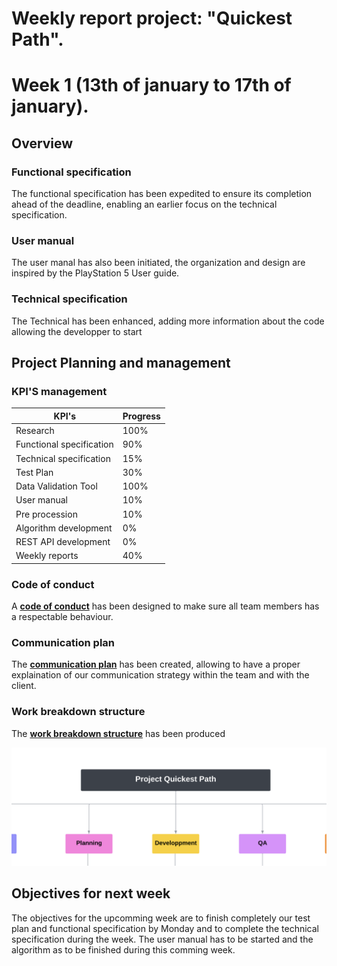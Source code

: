 # Weekly report project: "Quickest Path". 
# Week 1 (13th of january to 17th of january).

## Overview

### Functional specification

The functional specification has been expedited to ensure its completion ahead of the deadline, enabling an earlier focus on the technical specification.

### User manual

The user manal has also been initiated, the organization and design are inspired by the PlayStation 5 User guide.

### Technical specification

The Technical has been enhanced, adding more information about the code allowing the developper to start 

## Project Planning and management

### KPI'S management 

| KPI's                    | Progress |
| ------------------------ | -------- |
| Research                 | 100%     |
| Functional specification | 90%      |
| Technical specification  | 15%      |
| Test Plan                | 30%      |
| Data Validation Tool     | 100%     |
| User manual              | 10%      |
|Pre procession            | 10%      |
| Algorithm development    | 0%       |
| REST API development     | 0%       |
| Weekly reports           | 40%      |

### Code of conduct

A [**code of conduct**](/Documents/management/documents/code_of_conduct.md) has been designed to make sure all team members has a respectable behaviour.


### Communication plan

The [**communication plan**](/Documents/management/documents/communication_plan.md) has been created, allowing to have a proper explaination of our communication strategy within the team and with the client.

### Work breakdown structure

The [**work breakdown structure**](/Documents/management/documents/work_breakdown_structure.pdf) has been produced 

![Work breakdown structure](/Documents/images/management/work_breakdown_structure.png)

## Objectives for next week

The objectives for the upcomming week are to finish completely our test plan and functional specification  by Monday and to complete the technical specification during the week. The user manual has to be started and the algorithm as to be finished during this comming week.
